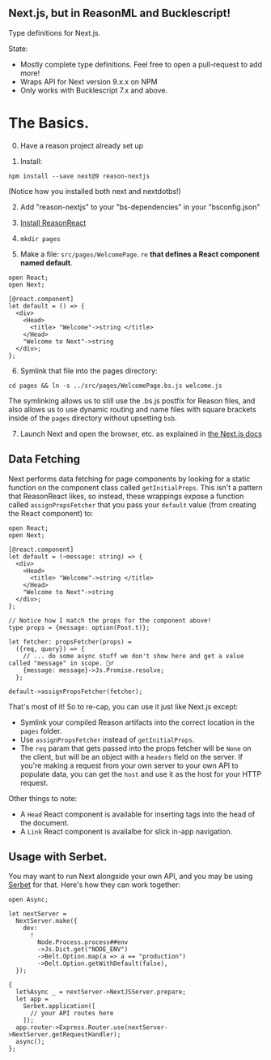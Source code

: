 ## Next.js, but in ReasonML and Bucklescript!

Type definitions for Next.js.

State:

- Mostly complete type definitions. Feel free to open a pull-request to add more!
- Wraps API for Next version 9.x.x on NPM
- Only works with Bucklescript 7.x and above.

# The Basics.

0. Have a reason project already set up

1. Install:

```
npm install --save next@9 reason-nextjs
```

(Notice how you installed both next and nextdotbs!)

2. Add "reason-nextjs" to your "bs-dependencies" in your "bsconfig.json"

3. [Install ReasonReact](https://reasonml.github.io/reason-react/docs/en/installation)

4. `mkdir pages`

5. Make a file: `src/pages/WelcomePage.re` **that defines a React component named default**.

```
open React;
open Next;

[@react.component]
let default = () => {
  <div>
    <Head>
      <title> "Welcome"->string </title>
    </Head>
    "Welcome to Next"->string
  </div>;
};
```

6. Symlink that file into the pages directory:

`cd pages && ln -s ../src/pages/WelcomePage.bs.js welcome.js`

The symlinking allows us to still use the .bs.js postfix for Reason files, and also allows us to use dynamic routing and name files with square brackets inside of the `pages` directory without upsetting `bsb`.

7. Launch Next and open the browser, etc. as explained in [the Next.js docs](https://nextjs.org/docs)

## Data Fetching

Next performs data fetching for page components by looking for a static function on the component class called `getInitialProps`. This isn't a pattern that ReasonReact likes, so instead, these wrappings expose a function called `assignPropsFetcher` that you pass your `default` value (from creating the React component) to:

```reason
open React;
open Next;

[@react.component]
let default = (~message: string) => {
  <div>
    <Head>
      <title> "Welcome"->string </title>
    </Head>
    "Welcome to Next"->string
  </div>;
};

// Notice how I match the props for the component above!
type props = {message: option(Post.t)};

let fetcher: propsFetcher(props) =
  ({req, query}) => {
    // ... do some async stuff we don't show here and get a value called "message" in scope. 🧙‍♂️
    {message: message}->Js.Promise.resolve;
  };

default->assignPropsFetcher(fetcher);
```

That's most of it! So to re-cap, you can use it just like Next.js except:

- Symlink your compiled Reason artifacts into the correct location in the `pages` folder.
- Use `assignPropsFetcher` instead of `getInitialProps`.
- The `req` param that gets passed into the props fetcher will be `None` on the client, but will be an object with a `headers` field on the server. If you're making a request from your own server to your own API to populate data, you can get the `host` and use it as the host for your HTTP request.

Other things to note:

- A `Head` React component is available for inserting tags into the head of the document.
- A `Link` React component is availalbe for slick in-app navigation.

## Usage with Serbet.

You may want to run Next alongside your own API, and you may be using [Serbet](https://github.com/mrmurphy/serbet) for that. Here's how they can work together:

```reason
open Async;

let nextServer =
  NextServer.make({
    dev:
      !
        Node.Process.process##env
        ->Js.Dict.get("NODE_ENV")
        ->Belt.Option.map(a => a == "production")
        ->Belt.Option.getWithDefault(false),
  });

{
  let%Async _ = nextServer->NextJSServer.prepare;
  let app =
    Serbet.application([
      // your API routes here
    ]);
  app.router->Express.Router.use(nextServer->NextServer.getRequestHandler);
  async();
};
```
